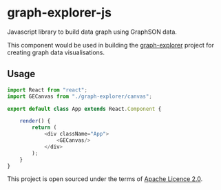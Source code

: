 # graph-explorer-js

Javascript library to build data graph using GraphSON data.

This component would be used in building the [graph-explorer](https://github.com/invanalabs/graph-explorer)
 project for creating graph data visualisations.


## Usage
```javascript
import React from "react";
import GECanvas from "./graph-explorer/canvas";

export default class App extends React.Component {

    render() {
        return (
            <div className="App">
                <GECanvas/>
            </div>
        );
    }
}
```

This project is open sourced under the terms of [Apache Licence 2.0](./LICENSE). 
